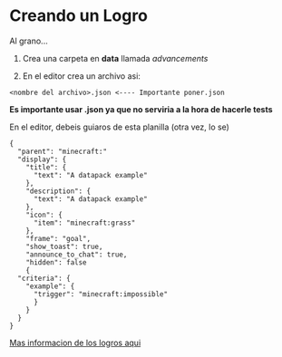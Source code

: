 # Creando un Logro
Al grano...
1. Crea una carpeta en **data** llamada _advancements_

2. En el editor crea un archivo asi:
```
<nombre del archivo>.json <---- Importante poner.json
```
**Es importante usar .json ya que no serviria a la hora de hacerle tests** 

En el editor, debeis guiaros de esta planilla (otra vez, lo se)

```
{
  "parent": "minecraft:"
  "display": {
    "title": {
      "text": "A datapack example"
    },
    "description": {
      "text": "A datapack example"
    },
    "icon": {
      "item": "minecraft:grass"
    },
    "frame": "goal",
    "show_toast": true,
    "announce_to_chat": true,
    "hidden": false
    {
  "criteria": {
    "example": {
      "trigger": "minecraft:impossible"
      }
    }
  }
}

```

[Mas informacion de los logros aqui](https://github.com/carlop3333/datapack.creator/blob/main/help/2./readme_more_es.md)

